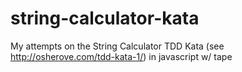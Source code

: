 # string-calculator-kata
My attempts on the String Calculator TDD Kata (see http://osherove.com/tdd-kata-1/)  in javascript w/ tape

